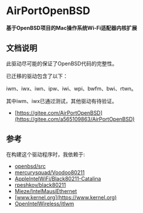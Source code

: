 # AirPortOpenBSD

**基于OpenBSD项目的Mac操作系统Wi-Fi适配器内核扩展**


## 文档说明

此驱动尽可能的保证了OpenBSD代码的完整性。

已迁移的驱动包含了以下：

iwm、iwx、iwn、ipw、iwi、wpi、bwfm、bwi、rtwn。

其中iwm、iwx已通过测试，其他驱动有待验证。

- [https://gitee.com/AirPortOpenBSD](https://gitee.com/a565109863/AirPortOpenBSD)

## 参考

在构建这个驱动程序时，我依赖于:

- [openbsd/src](https://github.com/openbsd/src)
- [mercurysquad/Voodoo80211](https://github.com/mercurysquad/Voodoo80211)
- [AppleIntelWiFi/Black80211-Catalina](https://github.com/AppleIntelWiFi/Black80211-Catalina)
- [rpeshkov/black80211](https://github.com/rpeshkov/black80211)
- [Mieze/IntelMausiEthernet](https://github.com/Mieze/IntelMausiEthernet)
- [www.kernel.org](https://www.kernel.org)
- [OpenIntelWireless/itlwm](https://github.com/OpenIntelWireless/itlwm)



